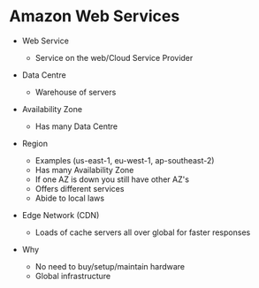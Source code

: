 # Amazon Web Services

* Web Service
  * Service on the web/Cloud Service Provider

* Data Centre
  * Warehouse of servers
* Availability Zone
  * Has many Data Centre
* Region
  * Examples (us-east-1, eu-west-1, ap-southeast-2)
  * Has many Availability Zone
  * If one AZ is down you still have other AZ's
  * Offers different services
  * Abide to local laws
* Edge Network (CDN)
  * Loads of cache servers all over global for faster responses

* Why
  * No need to buy/setup/maintain hardware
  * Global infrastructure

